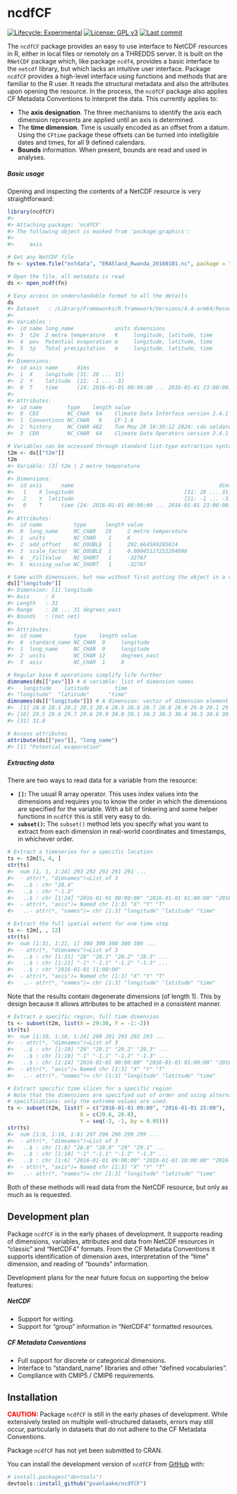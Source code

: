 
<!-- README.md is generated from README.Rmd. Please edit that file -->

# ncdfCF

<!-- badges: start -->

[![Lifecycle:
Experimental](https://img.shields.io/badge/Lifecycle-Experimental-red.svg)](https://lifecycle.r-lib.org/articles/stages.html)
[![License: GPL
v3](https://img.shields.io/badge/License-MIT-blue.svg)](https://mit-license.org)
[![Last
commit](https://img.shields.io/github/last-commit/pvanlaake/ncdfCF)](https://github.com/pvanlaake/ncdfCF/commits/main)
<!-- badges: end -->

The `ncdfCF` package provides an easy to use interface to NetCDF
resources in R, either in local files or remotely on a THREDDS server.
It is built on the `RNetCDF` package which, like package `ncdf4`,
provides a basic interface to the `netcdf` library, but which lacks an
intuitive user interface. Package `ncdfCF` provides a high-level
interface using functions and methods that are familiar to the R user.
It reads the structural metadata and also the attributes upon opening
the resource. In the process, the `ncdfCF` package also applies CF
Metadata Conventions to interpret the data. This currently applies to:

- The **axis designation**. The three mechanisms to identify the axis
  each dimension represents are applied until an axis is determined.
- The **time dimension**. Time is usually encoded as an offset from a
  datum. Using the `CFtime` package these offsets can be turned into
  intelligible dates and times, for all 9 defined calendars.
- **Bounds** information. When present, bounds are read and used in
  analyses.

##### Basic usage

Opening and inspecting the contents of a NetCDF resource is very
straightforward:

``` r
library(ncdfCF)
#> 
#> Attaching package: 'ncdfCF'
#> The following object is masked from 'package:graphics':
#> 
#>     axis

# Get any NetCDF file
fn <- system.file("extdata", "ERA5land_Rwanda_20160101.nc", package = "ncdfCF")

# Open the file, all metadata is read
ds <- open_ncdf(fn)

# Easy access in understandable format to all the details
ds
#> Dataset   : /Library/Frameworks/R.framework/Versions/4.4-arm64/Resources/library/ncdfCF/extdata/ERA5land_Rwanda_20160101.nc 
#> 
#> Variables :
#>  id name long_name             units dimensions               
#>  3  t2m  2 metre temperature   K     longitude, latitude, time
#>  4  pev  Potential evaporation m     longitude, latitude, time
#>  5  tp   Total precipitation   m     longitude, latitude, time
#> 
#> Dimensions:
#>  id axis name      dims                                              unlim
#>  1  X    longitude [31: 28 ... 31]                                        
#>  2  Y    latitude  [21: -1 ... -3]                                        
#>  0  T    time      [24: 2016-01-01 00:00:00 ... 2016-01-01 23:00:00] U    
#> 
#> Attributes:
#>  id name        type    length value                                   
#>  0  CDI         NC_CHAR  64    Climate Data Interface version 2.4.1 ...
#>  1  Conventions NC_CHAR   6    CF-1.6                                  
#>  2  history     NC_CHAR 482    Tue May 28 18:39:12 2024: cdo seldate...
#>  3  CDO         NC_CHAR  64    Climate Data Operators version 2.4.1 ...

# Variables can be accessed through standard list-type extraction syntax
t2m <- ds[["t2m"]]
t2m
#> Variable: [3] t2m | 2 metre temperature
#> 
#> Dimensions:
#>  id axis      name                                              dims unlim
#>   1    X longitude                                   [31: 28 ... 31]      
#>   2    Y  latitude                                   [21: -1 ... -3]      
#>   0    T      time [24: 2016-01-01 00:00:00 ... 2016-01-01 23:00:00]     U
#> 
#> Attributes:
#>  id name          type      length value              
#>  0  long_name     NC_CHAR   19     2 metre temperature
#>  1  units         NC_CHAR    1     K                  
#>  2  add_offset    NC_DOUBLE  1     292.664569285614   
#>  3  scale_factor  NC_DOUBLE  1     0.00045127252204996
#>  4  _FillValue    NC_SHORT   1     -32767             
#>  5  missing_value NC_SHORT   1     -32767

# Same with dimensions, but now without first putting the object in a variable
ds[["longitude"]]
#> Dimension: [1] longitude
#> Axis     : X 
#> Length   : 31  
#> Range    : 28 ... 31 degrees_east 
#> Bounds   : (not set) 
#> 
#> Attributes:
#>  id name          type    length value       
#>  0  standard_name NC_CHAR  9     longitude   
#>  1  long_name     NC_CHAR  9     longitude   
#>  2  units         NC_CHAR 12     degrees_east
#>  3  axis          NC_CHAR  1     X

# Regular base R operations simplify life further
dimnames(ds[["pev"]]) # A variable: list of dimension names
#>   longitude    latitude        time 
#> "longitude"  "latitude"      "time"
dimnames(ds[["longitude"]]) # A dimension: vector of dimension element values
#>  [1] 28.0 28.1 28.2 28.3 28.4 28.5 28.6 28.7 28.8 28.9 29.0 29.1 29.2 29.3 29.4
#> [16] 29.5 29.6 29.7 29.8 29.9 30.0 30.1 30.2 30.3 30.4 30.5 30.6 30.7 30.8 30.9
#> [31] 31.0

# Access attributes
attribute(ds[["pev"]], "long_name")
#> [1] "Potential evaporation"
```

##### Extracting data

There are two ways to read data for a variable from the resource:

- **`[]`:** The usual R array operator. This uses index values into the
  dimensions and requires you to know the order in which the dimensions
  are specified for the variable. With a bit of tinkering and some
  helper functions in `ncdfCF` this is still very easy to do.
- **`subset()`:** The `subset()` method lets you specify what you want
  to extract from each dimension in real-world coordinates and
  timestamps, in whichever order.

``` r
# Extract a timeseries for a specific location
ts <- t2m[5, 4, ]
str(ts)
#>  num [1, 1, 1:24] 293 292 292 291 291 ...
#>  - attr(*, "dimnames")=List of 3
#>   ..$ : chr "28.4"
#>   ..$ : chr "-1.3"
#>   ..$ : chr [1:24] "2016-01-01 00:00:00" "2016-01-01 01:00:00" "2016-01-01 02:00:00" "2016-01-01 03:00:00" ...
#>  - attr(*, "axis")= Named chr [1:3] "X" "Y" "T"
#>   ..- attr(*, "names")= chr [1:3] "longitude" "latitude" "time"

# Extract the full spatial extent for one time step
ts <- t2m[, , 12]
str(ts)
#>  num [1:31, 1:21, 1] 300 300 300 300 300 ...
#>  - attr(*, "dimnames")=List of 3
#>   ..$ : chr [1:31] "28" "28.1" "28.2" "28.3" ...
#>   ..$ : chr [1:21] "-1" "-1.1" "-1.2" "-1.3" ...
#>   ..$ : chr "2016-01-01 11:00:00"
#>  - attr(*, "axis")= Named chr [1:3] "X" "Y" "T"
#>   ..- attr(*, "names")= chr [1:3] "longitude" "latitude" "time"
```

Note that the results contain degenerate dimensions (of length 1). This
by design because it allows attributes to be attached in a consistent
manner.

``` r
# Extract a specific region, full time dimension
ts <- subset(t2m, list(X = 29:30, Y = -1:-2))
str(ts)
#>  num [1:10, 1:10, 1:24] 290 291 291 292 293 ...
#>  - attr(*, "dimnames")=List of 3
#>   ..$ : chr [1:10] "29" "29.1" "29.2" "29.3" ...
#>   ..$ : chr [1:10] "-1" "-1.1" "-1.2" "-1.3" ...
#>   ..$ : chr [1:24] "2016-01-01 00:00:00" "2016-01-01 01:00:00" "2016-01-01 02:00:00" "2016-01-01 03:00:00" ...
#>  - attr(*, "axis")= Named chr [1:3] "X" "Y" "T"
#>   ..- attr(*, "names")= chr [1:3] "longitude" "latitude" "time"

# Extract specific time slices for a specific region
# Note that the dimensions are specified out of order and using alternative
# specifications: only the extreme values are used.
ts <- subset(t2m, list(T = c("2016-01-01 09:00", "2016-01-01 15:00"),
                       X = c(29.6, 28.8),
                       Y = seq(-2, -1, by = 0.05)))
str(ts)
#>  num [1:8, 1:10, 1:6] 297 296 296 298 299 ...
#>  - attr(*, "dimnames")=List of 3
#>   ..$ : chr [1:8] "28.8" "28.9" "29" "29.1" ...
#>   ..$ : chr [1:10] "-1" "-1.1" "-1.2" "-1.3" ...
#>   ..$ : chr [1:6] "2016-01-01 09:00:00" "2016-01-01 10:00:00" "2016-01-01 11:00:00" "2016-01-01 12:00:00" ...
#>  - attr(*, "axis")= Named chr [1:3] "X" "Y" "T"
#>   ..- attr(*, "names")= chr [1:3] "longitude" "latitude" "time"
```

Both of these methods will read data from the NetCDF resource, but only
as much as is requested.

## Development plan

Package `ncdfCF` is in the early phases of development. It supports
reading of dimensions, variables, attributes and data from NetCDF
resources in “classic” and “NetCDF4” formats. From the CF Metadata
Conventions it supports identification of dimension axes, interpretation
of the “time” dimension, and reading of “bounds” information.

Development plans for the near future focus on supporting the below
features:

##### NetCDF

- Support for writing.
- Support for “group” information in “NetCDF4” formatted resources.

##### CF Metadata Conventions

- Full support for discrete or categorical dimensions.
- Interface to “standard_name” libraries and other “defined
  vocabularies”.
- Compliance with CMIP5 / CMIP6 requirements.

## Installation

**<span style="color: red;">CAUTION:</span>** Package `ncdfCF` is still
in the early phases of development. While extensively tested on multiple
well-structured datasets, errors may still occur, particularly in
datasets that do not adhere to the CF Metadata Conventions.

Package `ncdfCF` has not yet been submitted to CRAN.

You can install the development version of `ncdfCF` from
[GitHub](https://github.com/) with:

``` r
# install.packages("devtools")
devtools::install_github("pvanlaake/ncdfCF")
```
